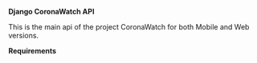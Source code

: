 **Django CoronaWatch API**

This is the main api of the project CoronaWatch for both Mobile and Web versions.

**Requirements**